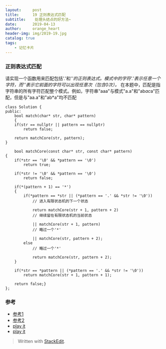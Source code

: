 ```yaml
---
layout:     post
title:      19 正则表达式匹配
subtitle:    处理头结点的好方法~
date:       2019-04-13
author:     orange_heart
header-img: img/2019-19.jpg
catalog: true
tags:
    - 记忆卡片
---
```


### 正则表达式匹配

请实现一个函数用来匹配包括'.'和'*'*的正则表达式*。*模式中的字符'.'表示任意一个字符，而'*'*表示它前面的字符可以出现任意次（包含0次）*。* 在本题中，匹配是指字符串的所有字符匹配整个模式。例如，字符串"aaa"与模式"a.a"和"ab*ac*a"匹配，但是与"aa.a"和"ab*a"均不匹配

```objc
class Solution {
public:
    bool match(char* str, char* pattern)
    {
    if(str == nullptr || pattern == nullptr)
        return false;

    return matchCore(str, pattern);
}

    bool matchCore(const char* str, const char* pattern)
{
    if(*str == '\0' && *pattern == '\0')
        return true;

    if(*str != '\0' && *pattern == '\0')
        return false;

    if(*(pattern + 1) == '*')
    {
        if(*pattern == *str || (*pattern == '.' && *str != '\0'))  
            // 进入有限状态机的下一个状态
            
            return matchCore(str + 1, pattern + 2)  
            // 继续留在有限状态机的当前状态   
            
            || matchCore(str + 1, pattern)  
            // 略过一个'*'   
            
            || matchCore(str, pattern + 2);
        else  
            // 略过一个'*'
            
            return matchCore(str, pattern + 2);
    }

    if(*str == *pattern || (*pattern == '.' && *str != '\0'))
        return matchCore(str + 1, pattern + 1);

    return false;}
};
```
### 参考

- [参考1](https://github.com/zhedahht/CodingInterviewChinese2)
- [参考2](https://github.com/gatieme/CodingInterviews)
- [play it](https://www.nowcoder.com/practice/45327ae22b7b413ea21df13ee7d6429c?tpId=13&tqId=11205&rp=2&ru=/ta/coding-interviews&qru=/ta/coding-interviews/question-ranking)
- [play it](https://leetcode.com/problems/regular-expression-matching/)



> Written with [StackEdit](https://stackedit.io/).
<!--stackedit_data:
eyJoaXN0b3J5IjpbLTQ4NjA2Nzg5OF19
-->